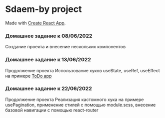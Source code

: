 # Sdaem-by project

Made with [Create React App](https://github.com/facebook/create-react-app).

### Домашнее задание к 08/06/2022

Создание проекта и внесение нескольких компонентов

### Домашнее задание к 13/06/2022

Продолжение проекта
Использование хуков useState, useRef, useEffect на примере [ToDo app](https://github.com/alexa5etrova/todo)

### Домашнее задание к 22/06/2022

Продолжение проекта
Реализация кастомного хука на примере usePagination, применение стилей с помощью module.scss, внесение базовой навигации с помощью react-router
